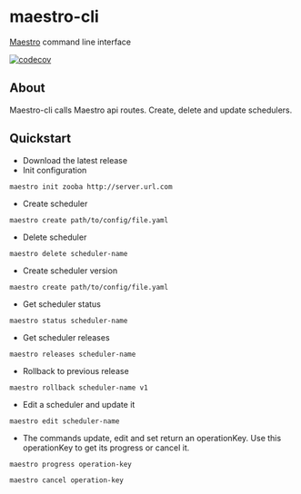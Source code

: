 # maestro-cli
[Maestro](https://github.com/topfreegames/maestro) command line interface

[![codecov](https://codecov.io/gh/topfreegames/maestro-cli/branch/next/graph/badge.svg?token=IJIA498X2D)](https://codecov.io/gh/topfreegames/maestro-cli)

## About
Maestro-cli calls Maestro api routes. Create, delete and update schedulers.

## Quickstart
* Download the latest release
* Init configuration
```
maestro init zooba http://server.url.com
```
* Create scheduler
```
maestro create path/to/config/file.yaml
```
* Delete scheduler
```
maestro delete scheduler-name
```
* Create scheduler version
```
maestro create path/to/config/file.yaml
```
* Get scheduler status
```
maestro status scheduler-name
```
* Get scheduler releases
```
maestro releases scheduler-name
```
* Rollback to previous release
```
maestro rollback scheduler-name v1
```
* Edit a scheduler and update it
```
maestro edit scheduler-name
```
* The commands update, edit and set return an operationKey. Use this operationKey to get its progress or cancel it.
```
maestro progress operation-key
```
```
maestro cancel operation-key
```
